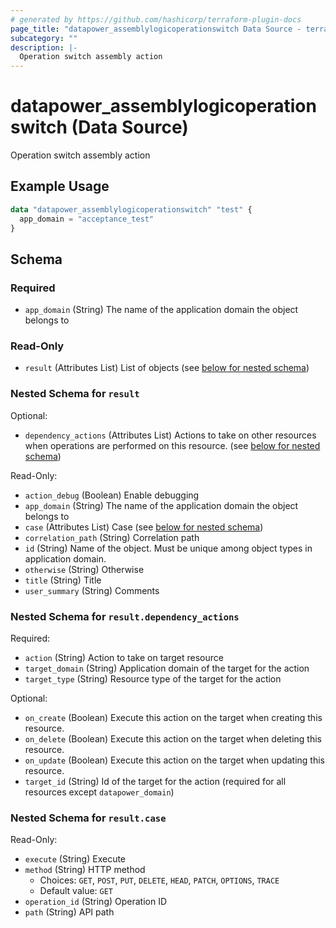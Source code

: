 ```yaml
---
# generated by https://github.com/hashicorp/terraform-plugin-docs
page_title: "datapower_assemblylogicoperationswitch Data Source - terraform-provider-datapower"
subcategory: ""
description: |-
  Operation switch assembly action
---
```


# datapower_assemblylogicoperationswitch (Data Source)

Operation switch assembly action

## Example Usage

```terraform
data "datapower_assemblylogicoperationswitch" "test" {
  app_domain = "acceptance_test"
}
```

<!-- schema generated by tfplugindocs -->
## Schema

### Required

- `app_domain` (String) The name of the application domain the object belongs to

### Read-Only

- `result` (Attributes List) List of objects (see [below for nested schema](#nestedatt--result))

<a id="nestedatt--result"></a>
### Nested Schema for `result`

Optional:

- `dependency_actions` (Attributes List) Actions to take on other resources when operations are performed on this resource. (see [below for nested schema](#nestedatt--result--dependency_actions))

Read-Only:

- `action_debug` (Boolean) Enable debugging
- `app_domain` (String) The name of the application domain the object belongs to
- `case` (Attributes List) Case (see [below for nested schema](#nestedatt--result--case))
- `correlation_path` (String) Correlation path
- `id` (String) Name of the object. Must be unique among object types in application domain.
- `otherwise` (String) Otherwise
- `title` (String) Title
- `user_summary` (String) Comments

<a id="nestedatt--result--dependency_actions"></a>
### Nested Schema for `result.dependency_actions`

Required:

- `action` (String) Action to take on target resource
- `target_domain` (String) Application domain of the target for the action
- `target_type` (String) Resource type of the target for the action

Optional:

- `on_create` (Boolean) Execute this action on the target when creating this resource.
- `on_delete` (Boolean) Execute this action on the target when deleting this resource.
- `on_update` (Boolean) Execute this action on the target when updating this resource.
- `target_id` (String) Id of the target for the action (required for all resources except `datapower_domain`)


<a id="nestedatt--result--case"></a>
### Nested Schema for `result.case`

Read-Only:

- `execute` (String) Execute
- `method` (String) HTTP method
  - Choices: `GET`, `POST`, `PUT`, `DELETE`, `HEAD`, `PATCH`, `OPTIONS`, `TRACE`
  - Default value: `GET`
- `operation_id` (String) Operation ID
- `path` (String) API path
